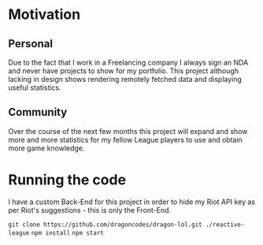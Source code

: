 # Motivation

## Personal

Due to the fact that I work in a Freelancing company I always sign an NDA and never have projects to show for my portfolio. This project although lacking 
in design shows rendering remotely fetched data and displaying useful statistics.

## Community

Over the course of the next few months this project will expand and show more and more statistics for my fellow League players to use and obtain more game knowledge.

# Running the code
I have a custom Back-End for this project in order to hide my Riot API key as per Riot's suggestions - this is only the Front-End.
 
`git clone https://github.com/dragoncodes/dragon-lol.git ./reactive-league`
`npm install`
`npm start`
